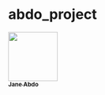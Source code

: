 # abdo_project
<a href="https://github.com/janeabdo">
   <img src=" https://avatars.githubusercontent.com/u/160653193?s=400&u=5e72230be3418a81ba3c5f423c81787fae366678&v=4" width="100px;" alt=""/>
   <br /><sub><b>Jane Abdo</b></sub>
</a>
